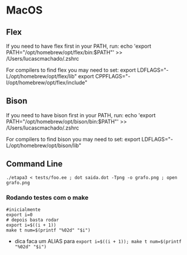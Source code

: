 # MacOS
## Flex 

If you need to have flex first in your PATH, run:
  echo 'export PATH="/opt/homebrew/opt/flex/bin:$PATH"' >> /Users/lucascmachado/.zshrc

For compilers to find flex you may need to set:
  export LDFLAGS="-L/opt/homebrew/opt/flex/lib"
  export CPPFLAGS="-I/opt/homebrew/opt/flex/include"

## Bison 
If you need to have bison first in your PATH, run:
  echo 'export PATH="/opt/homebrew/opt/bison/bin:$PATH"' >> /Users/lucascmachado/.zshrc

For compilers to find bison you may need to set:
  export LDFLAGS="-L/opt/homebrew/opt/bison/lib"


## Command Line 
```
./etapa3 < tests/foo.ee ; dot saida.dot -Tpng -o grafo.png ; open grafo.png 
```
### Rodando testes com o make
```
#inicialmente 
export i=0
# depois basta rodar 
export i=$((i + 1))
make t num=$(printf "%02d" "$i")
```
- dica faca um ALIAS para `export i=$((i + 1)); make t num=$(printf "%02d" "$i")` 